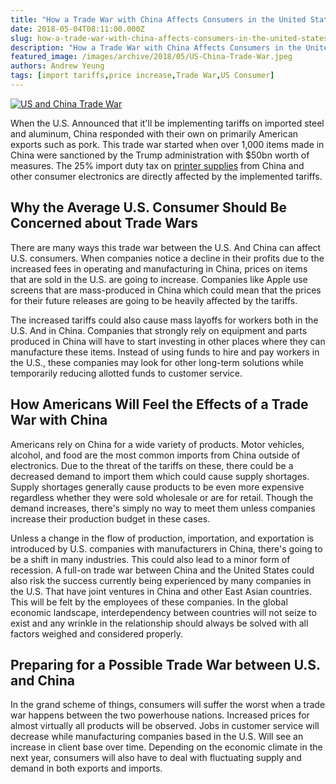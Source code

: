 ```yaml
---
title: "How a Trade War with China Affects Consumers in the United States"
date: 2018-05-04T08:11:00.000Z
slug: how-a-trade-war-with-china-affects-consumers-in-the-united-states
description: "How a Trade War with China Affects Consumers in the United States"
featured_image: /images/archive/2018/05/US-China-Trade-War.jpeg
authors: Andrew Yeung
tags: [import tariffs,price increase,Trade War,US Consumer]
---
```


[![US and China Trade War](/blog/images/US-China-Trade-War.jpeg "US and China Trade War")](/blog/images/US-China-Trade-War.jpeg)

When the U.S. Announced that it'll be implementing tariffs on imported steel and aluminum, China responded with their own on primarily American exports such as pork. This trade war started when over 1,000 items made in China were sanctioned by the Trump administration with $50bn worth of measures. The 25% import duty tax on [printer supplies](https://www.compandsave.com/?utm%5Fmedium=social&utm%5Fsource=blog) from China and other consumer electronics are directly affected by the implemented tariffs.

## Why the Average U.S. Consumer Should Be Concerned about Trade Wars

There are many ways this trade war between the U.S. And China can affect U.S. consumers. When companies notice a decline in their profits due to the increased fees in operating and manufacturing in China, prices on items that are sold in the U.S. are going to increase. Companies like Apple use screens that are mass-produced in China which could mean that the prices for their future releases are going to be heavily affected by the tariffs. 

The increased tariffs could also cause mass layoffs for workers both in the U.S. And in China. Companies that strongly rely on equipment and parts produced in China will have to start investing in other places where they can manufacture these items. Instead of using funds to hire and pay workers in the U.S., these companies may look for other long-term solutions while temporarily reducing allotted funds to customer service. 

## How Americans Will Feel the Effects of a Trade War with China

Americans rely on China for a wide variety of products. Motor vehicles, alcohol, and food are the most common imports from China outside of electronics. Due to the threat of the tariffs on these, there could be a decreased demand to import them which could cause supply shortages. Supply shortages generally cause products to be even more expensive regardless whether they were sold wholesale or are for retail. Though the demand increases, there's simply no way to meet them unless companies increase their production budget in these cases.

Unless a change in the flow of production, importation, and exportation is introduced by U.S. companies with manufacturers in China, there's going to be a shift in many industries. This could also lead to a minor form of recession. A full-on trade war between China and the United States could also risk the success currently being experienced by many companies in the U.S. That have joint ventures in China and other East Asian countries. This will be felt by the employees of these companies. In the global economic landscape, interdependency between countries will not seize to exist and any wrinkle in the relationship should always be solved with all factors weighed and considered properly. 

## Preparing for a Possible Trade War between U.S. and China

In the grand scheme of things, consumers will suffer the worst when a trade war happens between the two powerhouse nations. Increased prices for almost virtually all products will be observed. Jobs in customer service will decrease while manufacturing companies based in the U.S. Will see an increase in client base over time. Depending on the economic climate in the next year, consumers will also have to deal with fluctuating supply and demand in both exports and imports.